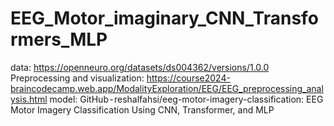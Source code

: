 # EEG_Motor_imaginary_CNN_Transformers_MLP
data: https://openneuro.org/datasets/ds004362/versions/1.0.0
Preprocessing and visualization: https://course2024-braincodecamp.web.app/ModalityExploration/EEG/EEG_preprocessing_analysis.html
model: GitHub - reshalfahsi/eeg-motor-imagery-classification: EEG Motor Imagery Classification Using CNN, Transformer, and MLP
